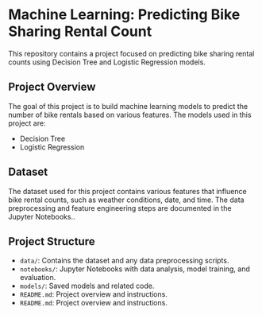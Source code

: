 # Machine Learning: Predicting Bike Sharing Rental Count

This repository contains a project focused on predicting bike sharing rental counts using Decision Tree and Logistic Regression models.

## Project Overview

The goal of this project is to build machine learning models to predict the number of bike rentals based on various features. The models used in this project are:
- Decision Tree
- Logistic Regression

## Dataset

The dataset used for this project contains various features that influence bike rental counts, such as weather conditions, date, and time. The data preprocessing and feature engineering steps are documented in the Jupyter Notebooks..

## Project Structure

- `data/`: Contains the dataset and any data preprocessing scripts.
- `notebooks/`: Jupyter Notebooks with data analysis, model training, and evaluation.
- `models/`: Saved models and related code.
- `README.md`: Project overview and instructions.
- `README.md`: Project overview and instructions.
